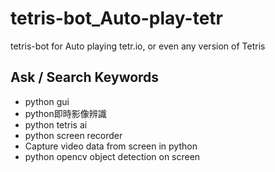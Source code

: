 # tetris-bot_Auto-play-tetr
 tetris-bot for Auto playing tetr.io, or even any version of Tetris

## Ask / Search Keywords
+ python gui
+ python即時影像辨識
+ python tetris ai
+ python screen recorder
+ Capture video data from screen in python
+ python opencv object detection on screen